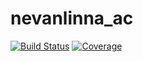 # nevanlinna_ac

[![Build Status](https://travis-ci.com/Sharon-Liang/nevanlinna_ac.svg?branch=main)](https://travis-ci.com/github/Sharon-Liang/nevanlinna_ac)
[![Coverage](https://codecov.io/gh/Sharon-Liang/nevanlinna_ac.jl/branch/master/graph/badge.svg)](https://codecov.io/gh/Sharon-Liang/nevanlinna_ac.jl)
